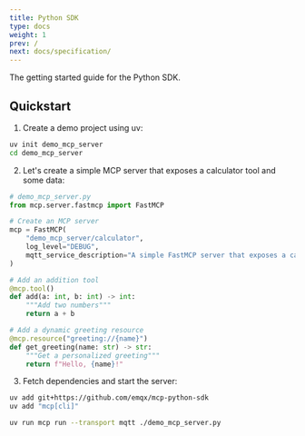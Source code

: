 ```yaml
---
title: Python SDK
type: docs
weight: 1
prev: /
next: docs/specification/
---
```


The getting started guide for the Python SDK.

## Quickstart

1. Create a demo project using uv:

```bash
uv init demo_mcp_server
cd demo_mcp_server
```

2. Let's create a simple MCP server that exposes a calculator tool and some data:

```python
# demo_mcp_server.py
from mcp.server.fastmcp import FastMCP

# Create an MCP server
mcp = FastMCP(
    "demo_mcp_server/calculator",
    log_level="DEBUG",
    mqtt_service_description="A simple FastMCP server that exposes a calculator tool",
)

# Add an addition tool
@mcp.tool()
def add(a: int, b: int) -> int:
    """Add two numbers"""
    return a + b

# Add a dynamic greeting resource
@mcp.resource("greeting://{name}")
def get_greeting(name: str) -> str:
    """Get a personalized greeting"""
    return f"Hello, {name}!"
```

3. Fetch dependencies and start the server:

```bash
uv add git+https://github.com/emqx/mcp-python-sdk
uv add "mcp[cli]"

uv run mcp run --transport mqtt ./demo_mcp_server.py
```
